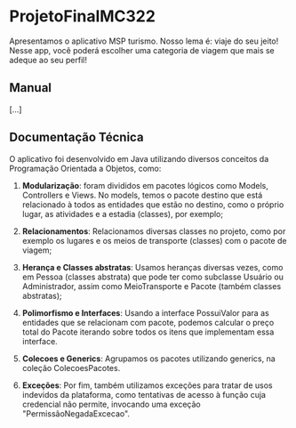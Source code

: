 # ProjetoFinalMC322

Apresentamos o aplicativo MSP turismo. Nosso lema é: viaje do seu jeito! Nesse app, você poderá escolher uma categoria de viagem que mais se adeque ao seu perfil!

## Manual

[...]

## Documentação Técnica

O aplicativo foi desenvolvido em Java utilizando diversos conceitos da Programação Orientada a Objetos, como:

1. **Modularização**: foram divididos em pacotes lógicos como Models, Controllers e Views. No models, temos o pacote destino que está relacionado à todos as entidades que estão no destino, como o próprio lugar, as atividades e a estadia (classes), por exemplo;

2. **Relacionamentos**: Relacionamos diversas classes no projeto, como por exemplo os lugares e os meios de transporte (classes) com o pacote de viagem;

3. **Herança e Classes abstratas**: Usamos heranças diversas vezes, como em Pessoa (classes abstrata) que pode ter como subclasse Usuário ou Administrador, assim como MeioTransporte e Pacote (também classes abstratas);

4. **Polimorfismo e Interfaces**: Usando a interface PossuiValor para as entidades que se relacionam com pacote, podemos calcular o preço total do Pacote iterando sobre todos os itens que implementam essa interface.

5. **Colecoes e Generics**: Agrupamos os pacotes utilizando generics, na coleção ColecoesPacotes.

6. **Exceções**: Por fim, também utilizamos exceções para tratar de usos indevidos da plataforma, como tentativas de acesso à função cuja credencial não permite, invocando uma exceção "PermissãoNegadaExcecao".